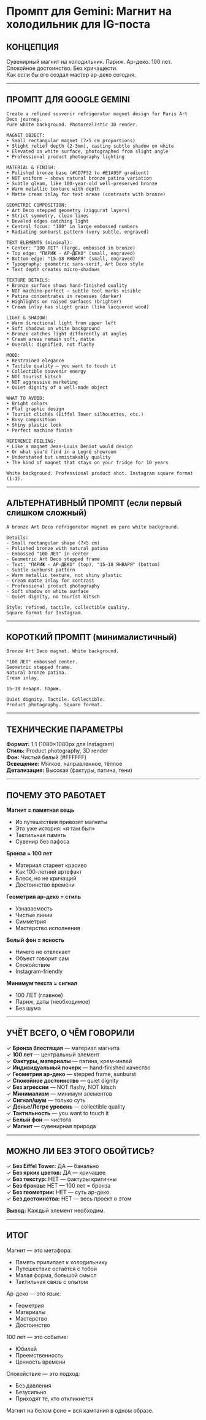 # Промпт для Gemini: Магнит на холодильник для IG-поста

## КОНЦЕПЦИЯ

Сувенирный магнит на холодильник. Париж. Ар-деко. 100 лет.  
Спокойное достоинство. Без кричащести.  
Как если бы его создал мастер ар-деко сегодня.

---

## ПРОМПТ ДЛЯ GOOGLE GEMINI

```
Create a refined souvenir refrigerator magnet design for Paris Art Deco journey. 
Pure white background. Photorealistic 3D render.

MAGNET OBJECT:
• Small rectangular magnet (7×5 cm proportions)
• Slight relief depth (2-3mm), casting subtle shadow on white
• Elevated on white surface, photographed from slight angle
• Professional product photography lighting

MATERIAL & FINISH:
• Polished bronze base (#CD7F32 to #E1A95F gradient)
• NOT uniform — shows natural bronze patina variation
• Subtle gleam, like 100-year-old well-preserved bronze
• Warm metallic texture with depth
• Matte cream inlay for text areas (contrasts with bronze)

GEOMETRIC COMPOSITION:
• Art Deco stepped geometry (ziggurat layers)
• Strict symmetry, clean lines
• Beveled edges catching light
• Central focus: "100" in large embossed numbers
• Radiating sunburst pattern (very subtle, engraved)

TEXT ELEMENTS (minimal):
• Center: "100 ЛЕТ" (large, embossed in bronze)
• Top edge: "ПАРИЖ · АР-ДЕКО" (small, engraved)
• Bottom edge: "15–18 ЯНВАРЯ" (small, engraved)
• Typography: geometric sans-serif, Art Deco style
• Text depth creates micro-shadows

TEXTURE DETAILS:
• Bronze surface shows hand-finished quality
• NOT machine-perfect — subtle tool marks visible
• Patina concentrates in recesses (darker)
• Highlights on raised surfaces (brighter)
• Cream inlay has slight grain (like lacquered wood)

LIGHT & SHADOW:
• Warm directional light from upper left
• Soft shadows on white background
• Bronze catches light differently at angles
• Cream areas remain soft, matte
• Overall: dignified, not flashy

MOOD:
• Restrained elegance
• Tactile quality — you want to touch it
• Collectible souvenir energy
• NOT tourist kitsch
• NOT aggressive marketing
• Quiet dignity of a well-made object

WHAT TO AVOID:
• Bright colors
• Flat graphic design
• Tourist clichés (Eiffel Tower silhouettes, etc.)
• Busy composition
• Shiny plastic look
• Perfect machine finish

REFERENCE FEELING:
• Like a magnet Jean-Louis Deniot would design
• Or what you'd find in a Legré showroom
• Understated but unmistakably quality
• The kind of magnet that stays on your fridge for 10 years

White background. Professional product shot. Instagram square format (1:1).
```

---

## АЛЬТЕРНАТИВНЫЙ ПРОМПТ (если первый слишком сложный)

```
A bronze Art Deco refrigerator magnet on pure white background.

Details:
- Small rectangular shape (7×5 cm)
- Polished bronze with natural patina
- Embossed "100 ЛЕТ" in center
- Geometric Art Deco stepped frame
- Text: "ПАРИЖ · АР-ДЕКО" (top), "15–18 ЯНВАРЯ" (bottom)
- Subtle sunburst pattern
- Warm metallic texture, not shiny plastic
- Cream matte inlay for contrast
- Professional product photography
- Soft shadow on white surface
- Quiet dignity, no tourist kitsch

Style: refined, tactile, collectible quality.
Square format for Instagram.
```

---

## КОРОТКИЙ ПРОМПТ (минималистичный)

```
Bronze Art Deco magnet. White background.

"100 ЛЕТ" embossed center.
Geometric stepped frame.
Natural bronze patina.
Cream inlay.

15–18 января. Париж.

Quiet dignity. Tactile. Collectible.
Product photography. Square format.
```

---

## ТЕХНИЧЕСКИЕ ПАРАМЕТРЫ

**Формат:** 1:1 (1080×1080px для Instagram)  
**Стиль:** Product photography, 3D render  
**Фон:** Чистый белый (#FFFFFF)  
**Освещение:** Мягкое, направленное, тёплое  
**Детализация:** Высокая (фактуры, патина, тени)

---

## ПОЧЕМУ ЭТО РАБОТАЕТ

**Магнит = памятная вещь**
- Из путешествия привозят магниты
- Это уже история: «я там был»
- Тактильная память
- Сувенир без пафоса

**Бронза = 100 лет**
- Материал стареет красиво
- Как 100-летний артефакт
- Блеск, но не кричащий
- Достоинство времени

**Геометрия ар-деко = стиль**
- Узнаваемость
- Чистые линии
- Симметрия
- Мастерство исполнения

**Белый фон = ясность**
- Ничего не отвлекает
- Объект говорит сам
- Спокойствие
- Instagram-friendly

**Минимум текста = сигнал**
- 100 ЛЕТ (главное)
- Париж, даты (необходимое)
- Без шума

---

## УЧЁТ ВСЕГО, О ЧЁМ ГОВОРИЛИ

✓ **Бронза блестящая** — материал магнита  
✓ **100 лет** — центральный элемент  
✓ **Фактуры, материалы** — патина, крем-инлей  
✓ **Индивидуальный почерк** — hand-finished качество  
✓ **Геометрия ар-деко** — stepped frame, sunburst  
✓ **Спокойное достоинство** — quiet dignity  
✓ **Без агрессии** — NOT flashy, NOT kitsch  
✓ **Минимализм** — минимум элементов  
✓ **Сигнал/шум** — только суть  
✓ **Денье/Легре уровень** — collectible quality  
✓ **Тактильность** — you want to touch it  
✓ **Белый фон** — чистота  
✓ **Магнит** — сувенирная природа  

---

## МОЖНО ЛИ БЕЗ ЭТОГО ОБОЙТИСЬ?

✓ **Без Eiffel Tower:** ДА — банально  
✓ **Без ярких цветов:** ДА — кричащее  
✓ **Без текстур:** НЕТ — фактуры критичны  
✓ **Без бронзы:** НЕТ — 100 лет = бронза  
✓ **Без геометрии:** НЕТ — суть ар-деко  
✓ **Без достоинства:** НЕТ — весь проект о этом  

**Вывод:** Каждый элемент необходим.

---

## ИТОГ

Магнит — это метафора:
- Память прилипает к холодильнику
- Путешествие остаётся с тобой
- Малая форма, большой смысл
- Тактильная связь с опытом

Ар-деко — это язык:
- Геометрия
- Материалы
- Мастерство
- Достоинство

100 лет — это событие:
- Юбилей
- Преемственность
- Ценность времени

Спокойствие — это подход:
- Без давления
- Безусильно
- Приходят те, кто откликнется

Магнит на белом фоне = вся кампания в одном образе.

